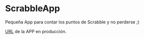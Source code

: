 # ScrabbleApp

Pequeña App para contar los puntos de Scrabble y no perderse ;)

[URL](https://scrabble-app.vercel.app/) de la APP en producción.
